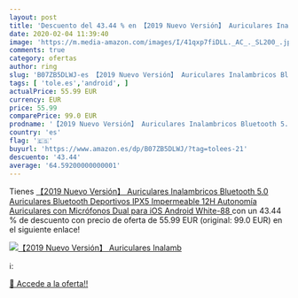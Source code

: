 ```yaml
---
layout: post
title: 'Descuento del 43.44 % en 【2019 Nuevo Versión】 Auriculares Inalamb'
date: 2020-02-04 11:39:40
image: 'https://m.media-amazon.com/images/I/41qxp7fiDLL._AC_._SL200_.jpg'
comments: true
category: ofertas
author: ring
slug: 'B07ZB5DLWJ-es 【2019 Nuevo Versión】 Auriculares Inalambricos Bluetooth...'
tags: [ 'tole.es','android', ]
actualPrice: 55.99 EUR
currency: EUR
price: 55.99
comparePrice: 99.0 EUR
prodname: '【2019 Nuevo Versión】 Auriculares Inalambricos Bluetooth 5.0  Auriculares Bluetooth Deportivos IPX5 Impermeable  12H Autonomía Auriculares con Micrófonos Dual para iOS Android White-88 '
country: 'es'
flag: '🇪🇸'
buyurl: 'https://www.amazon.es/dp/B07ZB5DLWJ/?tag=tolees-21'
descuento: '43.44'
average: '64.59200000000001'
---
```


Tienes [【2019 Nuevo Versión】 Auriculares Inalambricos Bluetooth 5.0  Auriculares Bluetooth Deportivos IPX5 Impermeable  12H Autonomía Auriculares con Micrófonos Dual para iOS Android White-88 ](https://www.amazon.es/dp/B07ZB5DLWJ/?tag=tolees-21) con un 43.44 % de descuento con precio de oferta de 55.99 EUR (original: 99.0 EUR) en el siguiente enlace!

[![【2019 Nuevo Versión】 Auriculares Inalamb](https://m.media-amazon.com/images/I/41qxp7fiDLL._AC_._SL200_.jpg)](https://www.amazon.es/dp/B07ZB5DLWJ/?tag=tolees-21)

ℹ️:


[🛒 Accede a la oferta!!](https://www.amazon.es/dp/B07ZB5DLWJ/?tag=tolees-21)
